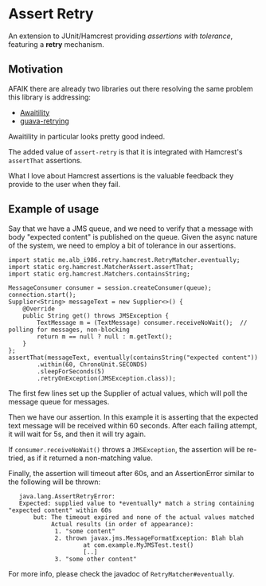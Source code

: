 # Assert Retry

An extension to JUnit/Hamcrest providing *assertions with tolerance*, featuring a **retry** mechanism.


## Motivation

AFAIK there are already two libraries out there resolving the same problem this library is addressing:
 
- [Awaitility](https://github.com/awaitility/awaitility)
- [guava-retrying](https://github.com/rholder/guava-retrying)

Awaitility in particular looks pretty good indeed.

The added value of `assert-retry` is that it is integrated with Hamcrest's `assertThat` assertions.

What I love about Hamcrest assertions is the valuable feedback they provide to the user when they fail.


## Example of usage

Say that we have a JMS queue, and we need to verify that a message with body "expected content" is published on the queue.
Given the async nature of the system, we need to employ a bit of tolerance in our assertions.

    import static me.alb_i986.retry.hamcrest.RetryMatcher.eventually;
    import static org.hamcrest.MatcherAssert.assertThat;
    import static org.hamcrest.Matchers.containsString;
      
    MessageConsumer consumer = session.createConsumer(queue);
    connection.start();
    Supplier<String> messageText = new Supplier<>() {
        @Override
        public String get() throws JMSException {
            TextMessage m = (TextMessage) consumer.receiveNoWait();  // polling for messages, non-blocking
            return m == null ? null : m.getText();
        }
    };
    assertThat(messageText, eventually(containsString("expected content"))
            .within(60, ChronoUnit.SECONDS)
            .sleepForSeconds(5)
            .retryOnException(JMSException.class));

The first few lines set up the Supplier of actual values, which will poll the message queue for messages.

Then we have our assertion.
In this example it is asserting that the expected text message will be received within 60 seconds.
After each failing attempt, it will wait for 5s, and then it will try again.

If `consumer.receiveNoWait()` throws a `JMSException`, the assertion will be re-tried,
as if it returned a non-matching value.

Finally, the assertion will timeout after 60s, and an AssertionError similar to the following will be thrown:

       java.lang.AssertRetryError:
       Expected: supplied value to *eventually* match a string containing "expected content" within 60s
           but: The timeout expired and none of the actual values matched
                Actual results (in order of appearance):
                 1. "some content"
                 2. thrown javax.jms.MessageFormatException: Blah blah
                         at com.example.MyJMSTest.test()
                         [..]
                 3. "some other content"

For more info, please check the javadoc of `RetryMatcher#eventually`.

